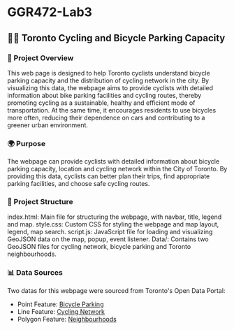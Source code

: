 # GGR472-Lab3
## 🚴‍♂️ Toronto Cycling and Bicycle Parking Capacity

### 🌟 Project Overview
This web page is designed to help Toronto cyclists understand bicycle parking capacity and the distribution of cycling network in the city. By visualizing this data, the webpage aims to provide cyclists with detailed information about bike parking facilities and cycling routes, thereby promoting cycling as a sustainable, healthy and efficient mode of transportation. At the same time, it encourages residents to use bicycles more often, reducing their dependence on cars and contributing to a greener urban environment.


### 🌍 Purpose
The webpage can provide cyclists with detailed information about bicycle parking capacity, location and cycling network within the City of Toronto. By providing this data, cyclists can better plan their trips, find appropriate parking facilities, and choose safe cycling routes.


### 📁 Project Structure
index.html: Main file for structuring the webpage, with navbar, title, legend and map.
style.css: Custom CSS for styling the webpage and map layout, legend, map search.
script.js: JavaScript file for loading and visualizing GeoJSON data on the map, popup, event listener.
Data/: Contains two GeoJSON files for cycling network, bicycle parking and Toronto neighbourhoods.


### 📊 Data Sources
Two datas for this webpage were sourced from Toronto's Open Data Portal:

- Point Feature: [Bicycle Parking](https://open.toronto.ca/dataset/bicycle-parking-racks/)
- Line Feature: [Cycling Network](https://open.toronto.ca/dataset/cycling-network/)
- Polygon Feature: [Neighbourhoods](https://open.toronto.ca/dataset/city-wards/)
